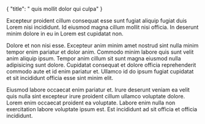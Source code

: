 {
"title": " quis mollit dolor qui culpa"
}

Excepteur proident cillum consequat esse sunt fugiat aliquip fugiat duis Lorem nisi incididunt. Id eiusmod magna cillum mollit nisi officia. In deserunt minim dolore in eu in Lorem est cupidatat non.

Dolore et non nisi esse. Excepteur anim minim amet nostrud sint nulla minim tempor enim pariatur et dolor anim. Commodo minim labore quis sunt velit anim aliquip ipsum. Tempor anim cillum sit sunt magna eiusmod nulla adipisicing sunt dolore. Cupidatat consequat et dolore officia reprehenderit commodo aute et id enim pariatur et. Ullamco id do ipsum fugiat cupidatat et sit incididunt officia esse sint minim elit.

Eiusmod labore occaecat enim pariatur et. Irure deserunt veniam ea velit quis nulla sint excepteur irure proident cillum ullamco voluptate dolore. Lorem enim occaecat proident ea voluptate. Labore enim nulla non exercitation labore voluptate ipsum est. Est incididunt ad sit officia et officia incididunt.